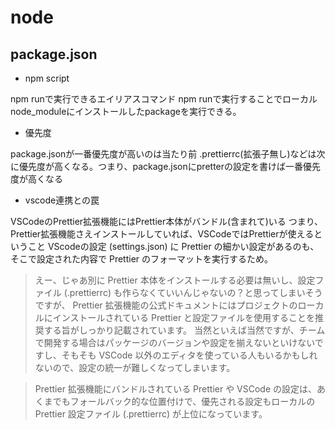 # node

## package.json


- npm script

npm runで実行できるエイリアスコマンド
npm runで実行することでローカルnode_moduleにインストールしたpackageを実行できる。

- 優先度

package.jsonが一番優先度が高いのは当たり前
.prettierrc(拡張子無し)などは次に優先度が高くなる。つまり、package.jsonにpretterの設定を書けば一番優先度が高くなる

- vscode連携との罠

VSCodeのPrettier拡張機能にはPrettier本体がバンドル(含まれて)いる
つまり、Prettier拡張機能さえインストールしていれば、VSCodeではPrettierが使えるということ
VScodeの設定 (settings.json) に Prettier の細かい設定があるのも、そこで設定された内容で Prettier のフォーマットを実行するため。

>えー、じゃあ別に Prettier 本体をインストールする必要は無いし、設定ファイル (.prettierrc) も作らなくていいんじゃないの？と思ってしまいそうですが、 Prettier 拡張機能の公式ドキュメントにはプロジェクトのローカルにインストールされている Prettier と設定ファイルを使用することを推奨する旨がしっかり記載されています。
>当然といえば当然ですが、チームで開発する場合はパッケージのバージョンや設定を揃えないといけないですし、そもそも VSCode 以外のエディタを使っている人もいるかもしれないので、設定の統一が難しくなってしまいます。

>Prettier 拡張機能にバンドルされている Prettier や VSCode の設定は、あくまでもフォールバック的な位置付けで、優先される設定もローカルの Prettier 設定ファイル (.prettierrc) が上位になっています。
